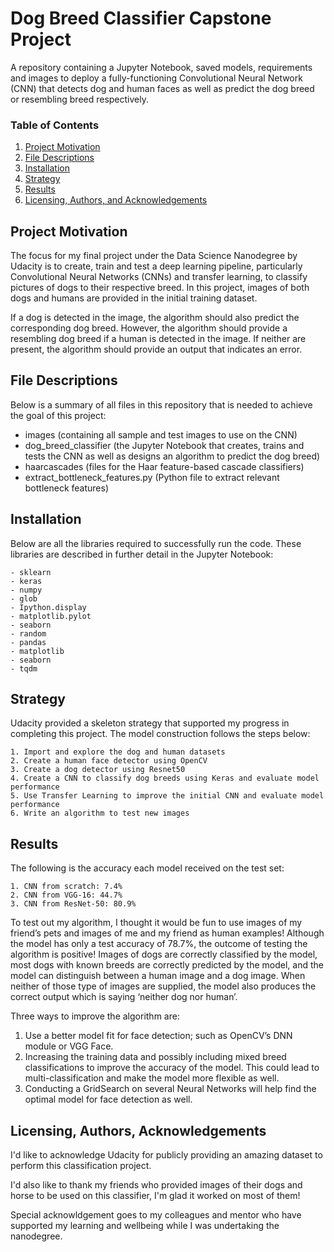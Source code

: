 [//]: # (Image References)

[image1]: ./images/sample_dog_output.png "Sample Output"
[image2]: ./images/vgg16_model.png "VGG-16 Model Keras Layers"
[image3]: ./images/vgg16_model_draw.png "VGG16 Model Figure"


# Dog Breed Classifier Capstone Project
A repository containing a Jupyter Notebook, saved models, requirements and images to deploy a fully-functioning Convolutional Neural Network (CNN) that detects dog and human faces as well as predict the dog breed or resembling breed respectively. 

### Table of Contents

1. [Project Motivation](#motivation)
2. [File Descriptions](#files)
3. [Installation](#installation)
4. [Strategy](#strategy)
5. [Results](#results)
6. [Licensing, Authors, and Acknowledgements](#licensing)

## Project Motivation<a name="motivation"></a>

The focus for my final project under the Data Science Nanodegree by Udacity is to create, train and test a deep learning pipeline, particularly Convolutional Neural Networks (CNNs) and transfer learning, to classify pictures of dogs to their respective breed. In this project, images of both dogs and humans are provided in the initial training dataset. 

If a dog is detected in the image, the algorithm should also predict the corresponding dog breed. However, the algorithm should provide a resembling dog breed if a human is detected in the image. If neither are present, the algorithm should provide an output that indicates an error. 


## File Descriptions <a name="files"></a>
Below is a summary of all files in this repository that is needed to achieve the goal of this project:
- images (containing all sample and test images to use on the CNN)
- dog_breed_classifier (the Jupyter Notebook that creates, trains and tests the CNN as well as designs an algorithm to predict the dog breed)
- haarcascades (files for the Haar feature-based cascade classifiers)
- extract_bottleneck_features.py (Python file to extract relevant bottleneck features)

## Installation <a name="installation"></a>

Below are all the libraries required to successfully run the code. These libraries are described in further detail in the Jupyter Notebook:

	- sklearn
	- keras
	- numpy
	- glob
	- Ipython.display
	- matplotlib.pylot
	- seaborn
	- random
	- pandas
	- matplotlib
	- seaborn
	- tqdm

## Strategy <a name="strategy"></a>

Udacity provided a skeleton strategy that supported my progress in completing this project. The model construction follows the steps below:

	1. Import and explore the dog and human datasets
	2. Create a human face detector using OpenCV
	3. Create a dog detector using Resnet50
	4. Create a CNN to classify dog breeds using Keras and evaluate model performance
	5. Use Transfer Learning to improve the initial CNN and evaluate model performance
	6. Write an algorithm to test new images
	

## Results<a name="results"></a>
The following is the accuracy each model received on the test set: 

	1. CNN from scratch: 7.4%
	2. CNN from VGG-16: 44.7%
	3. CNN from ResNet-50: 80.9%
	
To test out my algorithm, I thought it would be fun to use images of my friend’s pets and images of me and my friend as human examples! Although the model has only a test accuracy of 78.7%, the outcome of testing the algorithm is positive! Images of dogs are correctly classified by the model, most dogs with known breeds are correctly predicted by the model, and the model can distinguish between a human image and a dog image. When neither of those type of images are supplied, the model also produces the correct output which is saying ‘neither dog nor human’.

Three ways to improve the algorithm are:

1. Use a better model fit for face detection; such as OpenCV’s DNN module or VGG Face.
2. Increasing the training data and possibly including mixed breed classifications to improve the accuracy of the model. This could lead to multi-classification and make the model more flexible as well.
3. Conducting a GridSearch on several Neural Networks will help find the optimal model for face detection as well.

## Licensing, Authors, Acknowledgements<a name="licensing"></a>
I'd like to acknowledge Udacity for publicly providing an amazing dataset to perform this classification project. 

I'd also like to thank my friends who provided images of their dogs and horse to be used on this classifier, I'm glad it worked on most of them!

Special acknowldgement goes to my colleagues and mentor who have supported my learning and wellbeing while I was undertaking the nanodegree.
